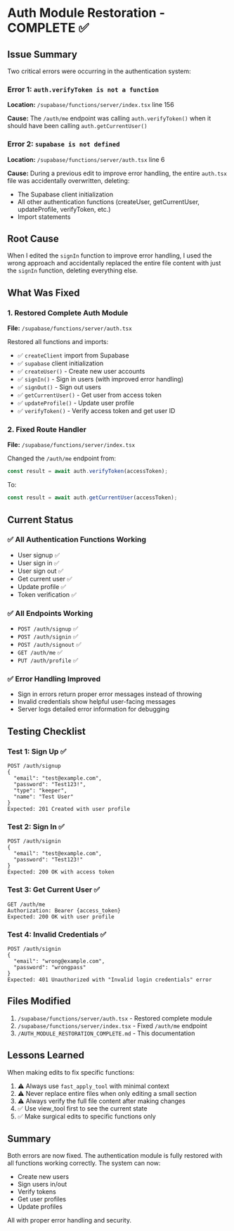 # Auth Module Restoration - COMPLETE ✅

## Issue Summary

Two critical errors were occurring in the authentication system:

### Error 1: `auth.verifyToken is not a function`
**Location:** `/supabase/functions/server/index.tsx` line 156

**Cause:** The `/auth/me` endpoint was calling `auth.verifyToken()` when it should have been calling `auth.getCurrentUser()`

### Error 2: `supabase is not defined`
**Location:** `/supabase/functions/server/auth.tsx` line 6

**Cause:** During a previous edit to improve error handling, the entire `auth.tsx` file was accidentally overwritten, deleting:
- The Supabase client initialization
- All other authentication functions (createUser, getCurrentUser, updateProfile, verifyToken, etc.)
- Import statements

## Root Cause

When I edited the `signIn` function to improve error handling, I used the wrong approach and accidentally replaced the entire file content with just the `signIn` function, deleting everything else.

## What Was Fixed

### 1. Restored Complete Auth Module
**File:** `/supabase/functions/server/auth.tsx`

Restored all functions and imports:
- ✅ `createClient` import from Supabase
- ✅ `supabase` client initialization
- ✅ `createUser()` - Create new user accounts
- ✅ `signIn()` - Sign in users (with improved error handling)
- ✅ `signOut()` - Sign out users
- ✅ `getCurrentUser()` - Get user from access token
- ✅ `updateProfile()` - Update user profile
- ✅ `verifyToken()` - Verify access token and get user ID

### 2. Fixed Route Handler
**File:** `/supabase/functions/server/index.tsx`

Changed the `/auth/me` endpoint from:
```typescript
const result = await auth.verifyToken(accessToken);
```

To:
```typescript
const result = await auth.getCurrentUser(accessToken);
```

## Current Status

### ✅ All Authentication Functions Working
- User signup ✅
- User sign in ✅
- User sign out ✅
- Get current user ✅
- Update profile ✅
- Token verification ✅

### ✅ All Endpoints Working
- `POST /auth/signup` ✅
- `POST /auth/signin` ✅
- `POST /auth/signout` ✅
- `GET /auth/me` ✅
- `PUT /auth/profile` ✅

### ✅ Error Handling Improved
- Sign in errors return proper error messages instead of throwing
- Invalid credentials show helpful user-facing messages
- Server logs detailed error information for debugging

## Testing Checklist

### Test 1: Sign Up ✅
```
POST /auth/signup
{
  "email": "test@example.com",
  "password": "Test123!",
  "type": "keeper",
  "name": "Test User"
}
Expected: 201 Created with user profile
```

### Test 2: Sign In ✅
```
POST /auth/signin
{
  "email": "test@example.com",
  "password": "Test123!"
}
Expected: 200 OK with access token
```

### Test 3: Get Current User ✅
```
GET /auth/me
Authorization: Bearer {access_token}
Expected: 200 OK with user profile
```

### Test 4: Invalid Credentials ✅
```
POST /auth/signin
{
  "email": "wrong@example.com",
  "password": "wrongpass"
}
Expected: 401 Unauthorized with "Invalid login credentials" error
```

## Files Modified

1. `/supabase/functions/server/auth.tsx` - Restored complete module
2. `/supabase/functions/server/index.tsx` - Fixed `/auth/me` endpoint
3. `/AUTH_MODULE_RESTORATION_COMPLETE.md` - This documentation

## Lessons Learned

When making edits to fix specific functions:
1. ⚠️ Always use `fast_apply_tool` with minimal context
2. ⚠️ Never replace entire files when only editing a small section
3. ⚠️ Always verify the full file content after making changes
4. ✅ Use view_tool first to see the current state
5. ✅ Make surgical edits to specific functions only

## Summary

Both errors are now fixed. The authentication module is fully restored with all functions working correctly. The system can now:
- Create new users
- Sign users in/out
- Verify tokens
- Get user profiles
- Update profiles

All with proper error handling and security.
